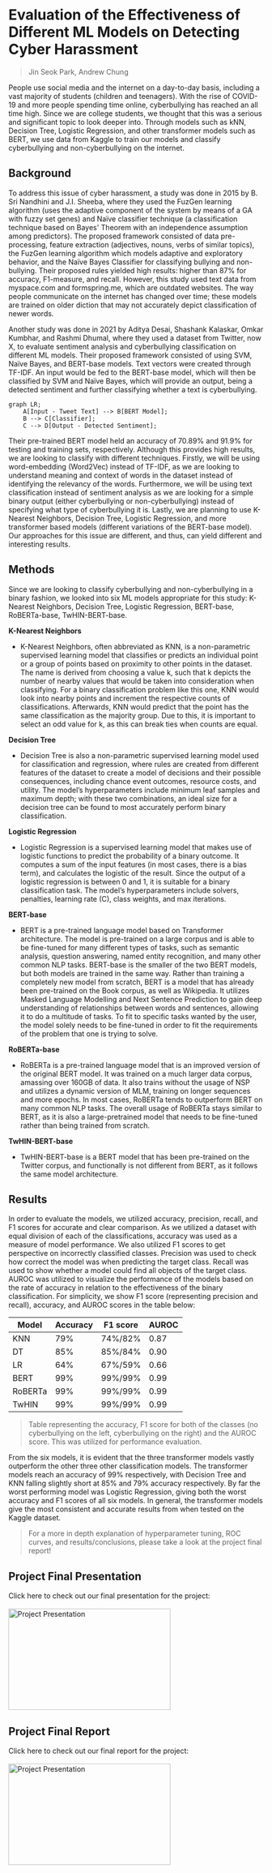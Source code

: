 # Evaluation of the Effectiveness of Different ML Models on Detecting Cyber Harassment
> Jin Seok Park, Andrew Chung

People use social media and the internet on a day-to-day basis, including a vast majority of students (children and teenagers). 
With the rise of COVID-19 and more people spending time online, cyberbullying has reached an all time high. Since we are college students, 
we thought that this was a serious and significant topic to look deeper into. Through models such as kNN, Decision Tree, Logistic Regression, and 
other transformer models such as BERT, we use data from Kaggle to train our models and classify cyberbullying and non-cyberbullying on the internet.

## Background

To address this issue of cyber harassment, a study was done in 2015 by B. Sri Nandhini and J.I. Sheeba, where they used the FuzGen learning algorithm (uses the adaptive component of the system by means of a GA with fuzzy set genes) and Naïve classifier technique (a classification technique based on Bayes' Theorem with an independence assumption among predictors). The proposed framework consisted of data pre-processing, feature extraction (adjectives, nouns, verbs of similar topics), the FuzGen learning algorithm which models adaptive and exploratory behavior, and the Naïve Bayes Classifier for classifying bullying and non-bullying. Their proposed rules yielded high results: higher than 87% for accuracy, F1-measure, and recall. However, this study used text data from myspace.com and formspring.me, which are outdated websites. The way people communicate on the internet has changed over time; these models are trained on older diction that may not accurately depict classification of newer words. 

Another study was done in 2021 by Aditya Desai, Shashank Kalaskar, Omkar Kumbhar, and Rashmi Dhumal, where they used a dataset from Twitter, now X, to evaluate sentiment analysis and cyberbullying classification on different ML models. Their proposed framework consisted of using SVM, Naïve Bayes, and BERT-base models. Text vectors were created through TF-IDF. An input would be fed to the BERT-base model, which will then be classified by SVM and Naïve Bayes, which will provide an output, being a detected sentiment and further classifying whether a text is cyberbullying.

```mermaid
graph LR;
    A[Input - Tweet Text] --> B[BERT Model];
    B --> C[Classifier];
    C --> D[Output - Detected Sentiment];
```

Their pre-trained BERT model held an accuracy of 70.89% and 91.9% for testing and training sets, respectively. Although this provides high results, we are looking to classify with different techniques. Firstly, we will be using word-embedding (Word2Vec) instead of TF-IDF, as we are looking to understand meaning and context of words in the dataset instead of identifying the relevancy of the words. Furthermore, we will be using text classification instead of sentiment analysis as we are looking for a simple binary output (either cyberbullying or non-cyberbullying) instead of specifying what type of cyberbullying it is. Lastly, we are planning to use K-Nearest Neighbors, Decision Tree, Logistic Regression, and more transformer based models (different variations of the BERT-base model). Our approaches for this issue are different, and thus, can yield different and interesting results.

## Methods

Since we are looking to classify cyberbullying and non-cyberbullying in a binary fashion, we looked into six ML models appropriate for this study: K-Nearest Neighbors, Decision Tree, Logistic Regression, BERT-base, RoBERTa-base, TwHIN-BERT-base.

**K-Nearest Neighbors**
- K-Nearest Neighbors, often abbreviated as KNN, is a non-parametric supervised learning model that classifies or predicts an individual point or a group of points based on proximity to other points in the dataset. The name is derived from choosing a value k, such that k depicts the number of nearby values that would be taken into consideration when classifying. For a binary classification problem like this one, KNN would look into nearby points and increment the respective counts of classifications. Afterwards, KNN would predict that the point has the same classification as the majority group. Due to this, it is important to select an odd value for k, as this can break ties when counts are equal.

**Decision Tree**
- Decision Tree is also a non-parametric supervised learning model used for classification and regression, where rules are created from different features of the dataset to create a model of decisions and their possible consequences, including chance event outcomes, resource costs, and utility. The model’s hyperparameters include minimum leaf samples and maximum depth; with these two combinations, an ideal size for a decision tree can be found to most accurately perform binary classification.  

**Logistic Regression**
- Logistic Regression is a supervised learning model that makes use of logistic functions to predict the probability of a binary outcome. It computes a sum of the input features (in most cases, there is a bias term), and calculates the logistic of the result. Since the output of a logistic regression is between 0 and 1, it is suitable for a binary classification task. The model’s hyperparameters include solvers, penalties, learning rate (C), class weights, and max iterations.

**BERT-base**
- BERT is a pre-trained language model based on Transformer architecture. The model is pre-trained on a large corpus and is able to be fine-tuned for many different types of tasks, such as semantic analysis, question answering, named entity recognition, and many other common NLP tasks. BERT-base is the smaller of the two BERT models, but both models are trained in the same way. Rather than training a completely new model from scratch, BERT is a model that has already been pre-trained on the Book corpus, as well as Wikipedia. It utilizes Masked Language Modelling and Next Sentence Prediction to gain deep understanding of relationships between words and sentences, allowing it to do a multitude of tasks. To fit to specific tasks wanted by the user, the model solely needs to be fine-tuned in order to fit the requirements of the problem that one is trying to solve. 

**RoBERTa-base**
- RoBERTa is a pre-trained language model that is an improved version of the original BERT model. It was trained on a much larger data corpus, amassing over 160GB of data. It also trains without the usage of NSP and utilizes a dynamic version of MLM, training on longer sequences and more epochs. In most cases, RoBERTa tends to outperform BERT on many common NLP tasks. The overall usage of RoBERTa stays similar to BERT, as it is also a large-pretrained model that needs to be fine-tuned rather than being trained from scratch. 

**TwHIN-BERT-base**
- TwHIN-BERT-base is a BERT model that has been pre-trained on the Twitter corpus, and functionally is not different from BERT, as it follows the same model architecture.

## Results

In order to evaluate the models, we utilized accuracy, precision, recall, and F1 scores for accurate and clear comparison. As we utilized a dataset with equal division of each of the classifications, accuracy was used as a measure of model performance. We also utilized F1 scores to get  perspective  on  incorrectly   classified classes. Precision was used to check how correct the model was when predicting the target class. Recall was used to show whether a model could find all objects of the target class.  AUROC was utilized to visualize the performance of the models based on the rate of accuracy in relation to the effectiveness of the binary classification. For simplicity, we show F1 score (representing precision and recall), accuracy, and AUROC scores in the table below:

| Model | Accuracy | F1 score    | AUROC |
|-------|----------|-------------|-------|
| KNN   | 79%      | 74%/82%     | 0.87  |
| DT    | 85%      | 85%/84%     | 0.90  |
| LR    | 64%      | 67%/59%     | 0.66  |
| BERT  | 99%      | 99%/99%     | 0.99  |
| RoBERTa | 99%    | 99%/99%     | 0.99  |
| TwHIN | 99%      | 99%/99%     | 0.99  |
> Table representing the accuracy, F1 score for both of the classes (no cyberbullying on the left, cyberbullying on the right) and the AUROC score. This was utilized for performance evaluation.

From the six models, it is evident that the three transformer models vastly outperform the other three other classification models. The transformer models reach an accuracy of 99% respectively, with Decision Tree and KNN falling slightly short at 85% and 79% accuracy respectively. By far the worst performing model was Logistic Regression, giving both the worst accuracy and F1 scores of all six models. In general, the transformer models give the most consistent and accurate results from when tested on the Kaggle dataset.

> For a more in depth explanation of hyperparameter tuning, ROC curves, and results/conclusions, please take a look at the project final report!

## Project Final Presentation
Click here to check out our final presentation for the project:
</br>
</br>
<a href="https://github.com/jspgr33n/Cyberbullying-Detection/blob/main/CS%20334%20Presentation.pdf">
  <img src="https://github.com/jspgr33n/Cyberbullying-Detection/assets/70019194/6c5e7b93-fb6d-4ce2-8d98-7c4f5670cbf3" alt="Project Presentation" width="320" height="200">
</a>

## Project Final Report
Click here to check out our final report for the project:
</br>
</br>
<a href="https://github.com/jspgr33n/Cyberbullying-Detection/blob/main/CS%20334%20Final%20Report.pdf">
  <img src="https://github.com/jspgr33n/Cyberbullying-Detection/assets/70019194/7694315b-d5e7-4077-abde-b7b4277f609a"
 alt="Project Presentation" width="320" height="200">
</a>
